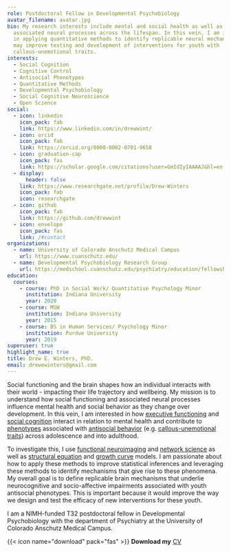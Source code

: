 ```yaml
---
role: Postdoctoral Fellow in Developmental Psychobiology
avatar_filename: avatar.jpg
bio: My research interests include mental and social health as well as their
  associated neural processes across the lifespan. In this vein, I am interested
  in applying quantitative methods to identify replicable neural mechanisms that
  may improve testing and development of interventions for youth with
  callous-unemotional traits.
interests:
  - Social Cognition
  - Cognitive Control
  - Antisocial Phenotypes
  - Quantitative Methods
  - Developmental Psychobiology
  - Social Cognitive Neuroscience
  - Open Science
social:
  - icon: linkedin
    icon_pack: fab
    link: https://www.linkedin.com/in/drewwint/
  - icon: orcid
    icon_pack: fab
    link: https://orcid.org/0000-0002-0701-9658
  - icon: graduation-cap
    icon_pack: fas
    link: https://scholar.google.com/citations?user=GmIdIyIAAAAJ&hl=en
  - display:
      header: false
    link: https://www.researchgate.net/profile/Drew-Winters
    icon_pack: fab
    icon: researchgate
  - icon: github
    icon_pack: fab
    link: https://github.com/drewwint
  - icon: envelope
    icon_pack: fas
    link: /#contact
organizations:
  - name: University of Colorado Anschutz Medical Campus
    url: https://www.cuanschutz.edu/
  - name: Developmental Psychobiology Research Group
    url: https://medschool.cuanschutz.edu/psychiatry/education/fellowships/developmental-psychobiology-research-group
education:
  courses:
    - course: PhD in Social Work/ Quantitative Psychology Minor
      institution: Indiana University
      year: 2020
    - course: MSW
      institution: Indiana University
      year: 2015
    - course: BS in Human Services/ Psychology Minor
      institution: Purdue University
      year: 2019
superuser: true
highlight_name: true
title: Drew E. Winters, PhD.
email: drewewinters@gmail.com
---
```

Social functioning and the brain shapes how an individual interacts with their world - impacting their life trajectory and wellbeing. My mission is to understand how social functioning and associated neural processes influence mental health and social behavior as they change over development. In this vein, I am interested in how [executive functioning](https://en.wikipedia.org/wiki/Executive_functions) and [social cognition](https://en.wikipedia.org/wiki/Social_cognition) interact in relation to mental health and contribute to [phenotypes](https://en.wikipedia.org/wiki/Phenotype) associated with [antisocial behavior](https://en.wikipedia.org/wiki/Anti-social_behaviour) (e.g. [callous-unemotional traits]( https://en.wikipedia.org/wiki/Callous_and_unemotional_traits)) across adolescence and into adulthood. 

To investigate this, I use [functional neuroimaging]( https://en.wikipedia.org/wiki/Functional_neuroimaging) and [network science]( https://en.wikipedia.org/wiki/Network_science) as well as [structural equation]( https://en.wikipedia.org/wiki/Structural_equation_modeling) and [growth curve]( https://en.wikipedia.org/wiki/Growth_curve_(statistics)) models. I am passionate about how to apply these methods to improve statistical inferences and leveraging these methods to identify mechanisms that give rise to these phenomena. My overall goal is to define replicable brain mechanisms that underlie neurocognitive and socio-affective impairments associated with youth antisocial phenotypes. This is important because it would improve the way we design and test the efficacy of new interventions for these youth. 

I am a NIMH-funded T32 postdoctoral fellow in Developmental Psychobiology with the department of Psychiatry at the University of Colorado Anschutz Medical Campus.

{{< icon name="download" pack="fas" >}} **Download my** [CV](https://raw.githubusercontent.com/drewwint/drewEwinters.site/master/static/uploads/CV.pdf)
